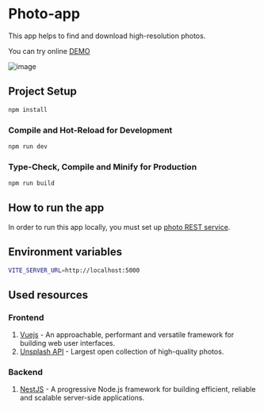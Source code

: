 # Photo-app

This app helps to find and download high-resolution photos.

You can try online [DEMO](https://valko-photo.netlify.app/)

![image](https://user-images.githubusercontent.com/60567379/174774495-ced1d713-28cb-47ee-b139-0654993929a7.png)



## Project Setup

```sh
npm install
```

### Compile and Hot-Reload for Development

```sh
npm run dev
```

### Type-Check, Compile and Minify for Production

```sh
npm run build
```
## How to run the app
In order to run this app locally, you must set up [photo REST service](https://github.com/alexeyvalko/photo-rest-service).

## Environment variables
```sh
VITE_SERVER_URL=http://localhost:5000
```
## Used resources
### Frontend
1. [Vuejs](https://vuejs.org/)  - An approachable, performant and versatile framework for building web user interfaces.
2. [Unsplash API](https://unsplash.com/developers)  - Largest open collection of high-quality photos.

### Backend
1. [NestJS](https://nestjs.com/)  - A progressive Node.js framework for building efficient, reliable and scalable server-side applications.
